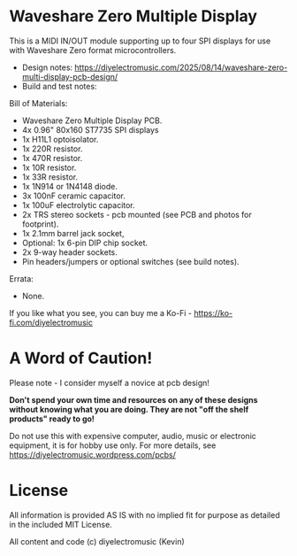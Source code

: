 # Waveshare Zero Multiple Display

This is a MIDI IN/OUT module supporting up to four SPI displays for use with Waveshare Zero format microcontrollers.

- Design notes: https://diyelectromusic.com/2025/08/14/waveshare-zero-multi-display-pcb-design/
- Build and test notes: 

Bill of Materials:
- Waveshare Zero Multiple Display PCB.
- 4x 0.96" 80x160 ST7735 SPI displays
- 1x H11L1 optoisolator.
- 1x 220R resistor.
- 1x 470R resistor.
- 1x 10R resistor.
- 1x 33R resistor.
- 1x 1N914 or 1N4148 diode.
- 3x 100nF ceramic capacitor.
- 1x 100uF electrolytic capacitor.
- 2x TRS stereo sockets - pcb mounted (see PCB and photos for footprint).
- 1x 2.1mm barrel jack socket,
- Optional: 1x 6-pin DIP chip socket.
- 2x 9-way header sockets.
- Pin headers/jumpers or optional switches (see build notes).

Errata:
- None.

If you like what you see, you can buy me a Ko-Fi - https://ko-fi.com/diyelectromusic

#  A Word of Caution!

Please note - I consider myself a novice at pcb design!

**Don't spend your own time and resources on any of these designs without knowing what you are doing.  They are not "off the shelf products" ready to go!**

Do not use this with expensive computer, audio, music or electronic equipment, it is for hobby use only.  For more details, see https://diyelectromusic.wordpress.com/pcbs/

# License

All information is provided AS IS with no implied fit for purpose as detailed in the included MIT License.

All content and code (c) diyelectromusic (Kevin)
